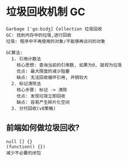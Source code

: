 # 垃圾回收机制 GC

    Garbage [ˈɡɑːbɪdʒ] Collection 垃圾回收
    GC: 找到内存中的垃圾,进行回收
    垃圾: 程序中不再使用的对象/不能够再访问的对象

    GC算法:
      1. 引用计数法
        核心思想: 查询当前的引用数, 如果为0, 就视为垃圾
        优点: 最大限度的减少阻塞
        缺点: 无法回收循环引用, 开销较大
      2. 标记清除法
        核心步骤: 标记 -> 清除
        优点: 发现垃圾立即回收
        缺点: 容易产生碎片化空间
      3. 分代回收(v8策略)

## 前端如何做垃圾回收?

    null [] {}
    (function() {})
    减少不必要的闭包
